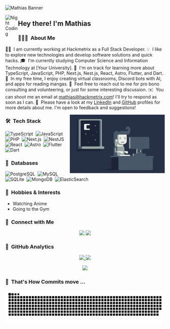 ![Mathias Banner](https://your-image-url-here.com/banner.png)

<img alt="Night Coding" src="./assets/Hand%20Wave.gif" width='40' align="left"/><h2 align="left">Hey there! I'm Mathias</h2>

<!-- ## 👋 &nbsp;Hey there! I'm Mathias -->

### 👨🏻‍💻 &nbsp;About Me

👨‍💻 &nbsp;I am currently working at Hackmetrix as a Full Stack Developer.
💡 &nbsp;I like to explore new technologies and develop software solutions and quick hacks.
🎓 &nbsp;I'm currently studying Computer Science and Information Technology at [Your University].
🌱 &nbsp;I'm on track for learning more about TypeScript, JavaScript, PHP, Next.js, Nest.js, React, Astro, Flutter, and Dart.
📝 &nbsp;In my free time, I enjoy creating virtual classrooms, Discord bots with AI, and apps for reading mangas.
💬 &nbsp;Feel free to reach out to me for pro bono consulting and volunteering, or just for some interesting discussion.
✉️ &nbsp;You can shoot me an email at mathias@hackmetrix.com! I'll try to respond as soon as I can.
📝 &nbsp;Please have a look at my [LinkedIn](https://www.linkedin.com/in/mathias-sv/) and [GitHub](https://github.com/mathias-sv152) profiles for more details about me. I'm open to feedback and suggestions!

<img alt="Night Coding" src="https://raw.githubusercontent.com/AVS1508/AVS1508/master/assets/Night-Coding.gif" align="right"/>

### 🛠 &nbsp;Tech Stack

![TypeScript](https://img.shields.io/badge/typescript-%23007ACC.svg?style=for-the-badge&logo=typescript&logoColor=white)&nbsp;
![JavaScript](https://img.shields.io/badge/javascript-%23323330.svg?style=for-the-badge&logo=javascript&logoColor=%23F7DF1E)&nbsp;
![PHP](https://img.shields.io/badge/php-%23777BB4.svg?style=for-the-badge&logo=php&logoColor=white)&nbsp;
![Next.js](https://img.shields.io/badge/next.js-%23000000.svg?style=for-the-badge&logo=nextdotjs&logoColor=white)&nbsp;
![NestJS](https://img.shields.io/badge/nestjs-%23E0234E.svg?style=for-the-badge&logo=nestjs&logoColor=white)&nbsp;
![React](https://img.shields.io/badge/react-%2320232a.svg?style=for-the-badge&logo=react&logoColor=%2361DAFB)&nbsp;
![Astro](https://img.shields.io/badge/astro-%23FF5C01.svg?style=for-the-badge&logo=astro&logoColor=white)&nbsp;
![Flutter](https://img.shields.io/badge/flutter-%2302569B.svg?style=for-the-badge&logo=flutter&logoColor=white)&nbsp;
![Dart](https://img.shields.io/badge/dart-%230175C2.svg?style=for-the-badge&logo=dart&logoColor=white)&nbsp;

### 📛 &nbsp;Databases

![PostgreSQL](https://img.shields.io/badge/postgresql-%23316192.svg?style=for-the-badge&logo=postgresql&logoColor=white)&nbsp;
![MySQL](https://img.shields.io/badge/mysql-%2300f.svg?style=for-the-badge&logo=mysql&logoColor=white)&nbsp;
![SQLite](https://img.shields.io/badge/sqlite-%2307405e.svg?style=for-the-badge&logo=sqlite&logoColor=white)&nbsp;
![MongoDB](https://img.shields.io/badge/MongoDB-%234ea94b.svg?style=for-the-badge&logo=mongodb&logoColor=white)&nbsp;
![ElasticSearch](https://img.shields.io/badge/-ElasticSearch-005571?style=for-the-badge&logo=elasticsearch)&nbsp;

### 💃 &nbsp;Hobbies & Interests

- Watching Anime
- Going to the Gym

### 📢 &nbsp;Connect with Me

<p align="center">
<a href="https://www.linkedin.com/in/mathias-sv/"><img src="https://img.shields.io/badge/-Mathias%20LinkedIn-0077B5?style=flat&logo=Linkedin&logoColor=white"/></a>
<a href="mailto:mathias@hackmetrix.com"><img src="https://img.shields.io/badge/-Mathias%20Email-D14836?style=flat&logo=Gmail&logoColor=white"/></a>
</p>

### 🧹 &nbsp;GitHub Analytics

<p align="center">
  <a href="https://github.com/mathias-sv152">
    <img height="180em" src="https://github-readme-stats-eight-theta.vercel.app/api?username=mathias-sv152&show_icons=true&theme=algolia&include_all_commits=true&count_private=true"/>
  </a>
  <a href="https://github.com/mathias-sv152">
    <img height="180em" src="https://github-readme-stats-eight-theta.vercel.app/api/top-langs/?username=mathias-sv152&layout=compact&langs_count=8&theme=algolia"/>
  </a>
</p>

<p align="center">
  <img height="180em" src="https://github-readme-streak-stats.herokuapp.com/?user=mathias-sv152&theme=dark&hide_border=true"/>
</p>

### 🐍 &nbsp;That's How Commits move ...

<div align="center">
  <a href="https://github.com/Adityakanoi2001/">
  <img src="https://github.com/1999AZZAR/1999AZZAR/blob/readme/resources/img/grid-snake.svg"
       alt="snake" /></a>
</div>
